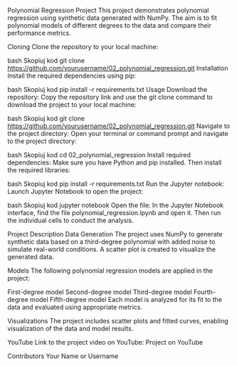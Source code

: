 Polynomial Regression Project
This project demonstrates polynomial regression using synthetic data generated with NumPy. The aim is to fit polynomial models of different degrees to the data and compare their performance metrics.

Cloning
Clone the repository to your local machine:

bash
Skopiuj kod
git clone https://github.com/yourusername/02_polynomial_regression.git
Installation
Install the required dependencies using pip:

bash
Skopiuj kod
pip install -r requirements.txt
Usage
Download the repository: Copy the repository link and use the git clone command to download the project to your local machine:

bash
Skopiuj kod
git clone https://github.com/yourusername/02_polynomial_regression.git
Navigate to the project directory: Open your terminal or command prompt and navigate to the project directory:

bash
Skopiuj kod
cd 02_polynomial_regression
Install required dependencies: Make sure you have Python and pip installed. Then install the required libraries:

bash
Skopiuj kod
pip install -r requirements.txt
Run the Jupyter notebook: Launch Jupyter Notebook to open the project:

bash
Skopiuj kod
jupyter notebook
Open the file: In the Jupyter Notebook interface, find the file polynomial_regression.ipynb and open it. Then run the individual cells to conduct the analysis.

Project Description
Data Generation
The project uses NumPy to generate synthetic data based on a third-degree polynomial with added noise to simulate real-world conditions. A scatter plot is created to visualize the generated data.

Models
The following polynomial regression models are applied in the project:

First-degree model
Second-degree model
Third-degree model
Fourth-degree model
Fifth-degree model
Each model is analyzed for its fit to the data and evaluated using appropriate metrics.

Visualizations
The project includes scatter plots and fitted curves, enabling visualization of the data and model results.

YouTube
Link to the project video on YouTube: Project on YouTube

Contributors
Your Name or Username

